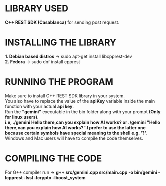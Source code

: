 # LIBRARY USED
**C++ REST SDK (Casablanca)** for sending post request.


# INSTALLING THE LIBRARY
**1. Debian based distros** -> sudo apt-get install libcpprest-dev<br>
**2. Fedora** -> sudo dnf install cpprest 

# RUNNING THE PROGRAM
Make sure to install C++ REST SDK library in your system.<br>
You also have to replace the value of the **apiKey** variable inside the main function with your actual **api key**.<br>
Run the **"gemini"** executable in the bin folder along with your prompt **(Only for linux users)**.<br>
**i.e, ./gemini Hello there,can you explain how AI works? or ./gemini "Hello there,can you explain how AI works?".I prefer to use the latter one because certain symbols have special meaning to the shell e.g. '?'**.
Windows and Mac users will have to compile the code themselves.

# COMPILING THE CODE
For G++ compiler run -> **g++ src/gemini.cpp src/main.cpp -o bin/gemini -lcpprest -lssl -lcrypto -lboost_system**

